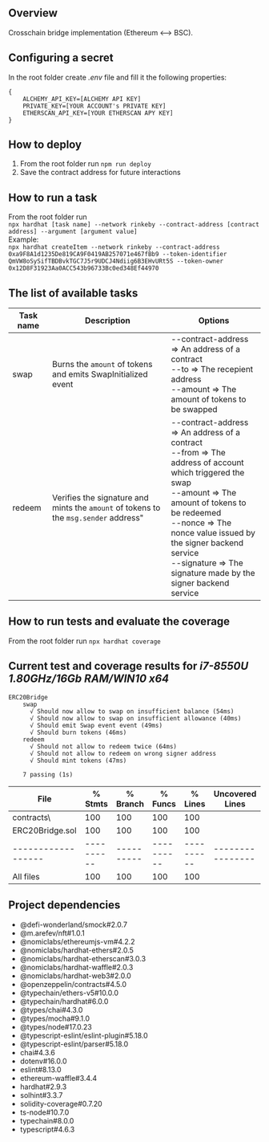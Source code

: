 ## Overview
Crosschain bridge implementation (Ethereum <--> BSC).

## Configuring a secret
In the root folder create *.env* file and fill it the following properties:<br/>
```
{
    ALCHEMY_API_KEY=[ALCHEMY API KEY]
    PRIVATE_KEY=[YOUR ACCOUNT's PRIVATE KEY]
    ETHERSCAN_API_KEY=[YOUR ETHERSCAN APY KEY]
}
```

## How to deploy
1. From the root folder run ``` npm run deploy ```
2. Save the contract address for future interactions

## How to run a task
From the root folder run<br/>``` npx hardhat [task name] --network rinkeby --contract-address [contract address] --argument [argument value] ```<br/>Example:<br/>``` npx hardhat createItem --network rinkeby --contract-address 0xa9F8A1d1235De819CA9F0419AB257071e467fBb9 --token-identifier QmVW8oSySifTBDBvkTGC7J5r9UDCJ4Ndiig6B3EHvURt5S --token-owner 0x12D8F31923Aa0ACC543b96733Bc0ed348Ef44970 ```

## The list of available tasks
| Task name | Description                                                                          | Options                                                                                                                                                                                                                                                                                                  |
|-----------|--------------------------------------------------------------------------------------|----------------------------------------------------------------------------------------------------------------------------------------------------------------------------------------------------------------------------------------------------------------------------------------------------------|
| swap      | Burns the `amount` of tokens and emits SwapInitialized event                         | --contract-address => An address of a contract</br>--to => The recepient address</br>--amount => The amount of tokens to be swapped                                                                                                                                                                      |
| redeem    | Verifies the signature and mints the `amount` of tokens to the `msg.sender` address" | --contract-address => An address of a contract</br>--from => The address of account which triggered the swap</br>--amount => The amount of tokens to be redeemed</br>--nonce => The nonce value issued by the signer backend service</br>--signature => The signature made by the signer backend service |

## How to run tests and evaluate the coverage
From the root folder run ``` npx hardhat coverage ```
## Current test and coverage results for *i7-8550U 1.80GHz/16Gb RAM/WIN10 x64*
```
ERC20Bridge
    swap
      √ Should now allow to swap on insufficient balance (54ms)
      √ Should now allow to swap on insufficient allowance (40ms)
      √ Should emit Swap event event (49ms)
      √ Should burn tokens (46ms)
    redeem
      √ Should not allow to redeem twice (64ms)
      √ Should not allow to redeem on wrong signer address
      √ Should mint tokens (47ms)

    7 passing (1s)
```
| File               | % Stmts    | % Branch   | % Funcs    | % Lines    | Uncovered Lines  |
|--------------------|------------|------------|------------|------------|------------------|
| contracts\         | 100        | 100        | 100        | 100        |                  |
| ERC20Bridge.sol    | 100        | 100        | 100        | 100        |                  |
| ------------------ | ---------- | ---------- | ---------- | ---------- | ---------------- |
| All files          | 100        | 100        | 100        | 100        |                  |

## Project dependencies
* @defi-wonderland/smock#2.0.7
* @m.arefev/nft#1.0.1
* @nomiclabs/ethereumjs-vm#4.2.2
* @nomiclabs/hardhat-ethers#2.0.5
* @nomiclabs/hardhat-etherscan#3.0.3
* @nomiclabs/hardhat-waffle#2.0.3
* @nomiclabs/hardhat-web3#2.0.0
* @openzeppelin/contracts#4.5.0
* @typechain/ethers-v5#10.0.0
* @typechain/hardhat#6.0.0
* @types/chai#4.3.0
* @types/mocha#9.1.0
* @types/node#17.0.23
* @typescript-eslint/eslint-plugin#5.18.0
* @typescript-eslint/parser#5.18.0
* chai#4.3.6
* dotenv#16.0.0
* eslint#8.13.0
* ethereum-waffle#3.4.4
* hardhat#2.9.3
* solhint#3.3.7
* solidity-coverage#0.7.20
* ts-node#10.7.0
* typechain#8.0.0
* typescript#4.6.3
